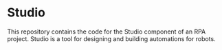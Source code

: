 # Studio

This repository contains the code for the Studio component of an RPA project. Studio is a tool for designing and building automations for robots.

